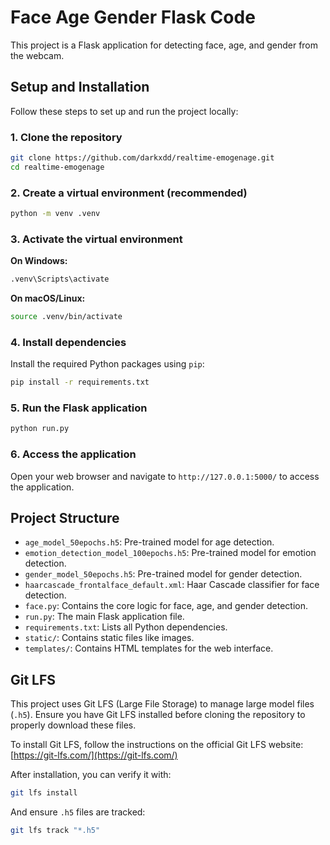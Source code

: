 # Face Age Gender Flask Code

This project is a Flask application for detecting face, age, and gender from the webcam.

## Setup and Installation

Follow these steps to set up and run the project locally:

### 1. Clone the repository

```bash
git clone https://github.com/darkxdd/realtime-emogenage.git
cd realtime-emogenage
```

### 2. Create a virtual environment (recommended)

```bash
python -m venv .venv
```

### 3. Activate the virtual environment

**On Windows:**

```bash
.venv\Scripts\activate
```

**On macOS/Linux:**

```bash
source .venv/bin/activate
```

### 4. Install dependencies

Install the required Python packages using `pip`:

```bash
pip install -r requirements.txt
```

### 5. Run the Flask application

```bash
python run.py
```

### 6. Access the application

Open your web browser and navigate to `http://127.0.0.1:5000/` to access the application.

## Project Structure

- `age_model_50epochs.h5`: Pre-trained model for age detection.
- `emotion_detection_model_100epochs.h5`: Pre-trained model for emotion detection.
- `gender_model_50epochs.h5`: Pre-trained model for gender detection.
- `haarcascade_frontalface_default.xml`: Haar Cascade classifier for face detection.
- `face.py`: Contains the core logic for face, age, and gender detection.
- `run.py`: The main Flask application file.
- `requirements.txt`: Lists all Python dependencies.
- `static/`: Contains static files like images.
- `templates/`: Contains HTML templates for the web interface.

## Git LFS

This project uses Git LFS (Large File Storage) to manage large model files (`.h5`). Ensure you have Git LFS installed before cloning the repository to properly download these files.

To install Git LFS, follow the instructions on the official Git LFS website: [https://git-lfs.com/](https://git-lfs.com/)

After installation, you can verify it with:

```bash
git lfs install
```

And ensure `.h5` files are tracked:

```bash
git lfs track "*.h5"
```